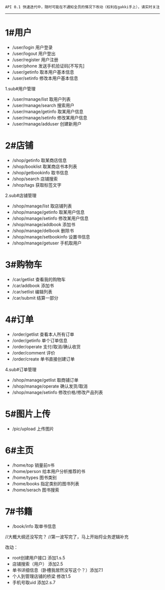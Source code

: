     API 0.1 快速迭代中，随时可能在不通知全员的情况下改动（权利在gakki手上），请实时关注

---
# 1#用户
* /user/login 用户登录
* /user/logout 用户登出
* /user/register 用户注册
* /user/phone 发送手机验证码[不写先]
* /user/getinfo 取本用户基本信息
* /user/setinfo 修改本用户基本信息

1.sub#用户管理
* /user/manage/list 取用户列表
* /user/manage/search 搜索用户
* /user/manage/getinfo 取某用户信息
* /user/manage/setinfo 修改某用户信息
* /user/manage/adduser 创建新用户

# 2#店铺
* /shop/getinfo 取某商店信息
* /shop/booklist 取某商店书本列表
* /shop/getbookinfo 取书信息
* /shop/search 店铺搜索
* /shop/tags 获取标签文字

2.sub#店铺管理
* /shop/manage/list 取店铺列表
* /shop/manage/getinfo 取某用户信息
* /shop/manage/setinfo 修改某用户信息
* /shop/manage/addbook 添加书
* /shop/manage/delbook 删除书
* /shop/manage/setbookinfo 设置书信息
* /shop/manage/getuser 手机取用户

# 3#购物车
* /car/getlist 查看我的购物车
* /car/addbook 添加书
* /car/setlist 编辑列表
* /car/submit 结算一部分

# 4#订单
* /order/getlist 查看本人所有订单
* /order/getinfo 单个订单信息
* /order/operate 支付/取消/确认收货
* /order/comment 评价
* /order/create 单书直接创建订单

4.sub#订单管理
* /shop/manage/getlist 取商铺订单
* /shop/manage/operate 确认发货/取消
* /shop/manage/setinfo 修改价格/修改产品列表

# 5#图片上传
* /pic/upload 上传图片

# 6#主页
* /home/top 销量前n书
* /home/person 给本用户分析推荐的书
* /home/types 图书类别
* /home/books 指定类别的图书列表
* /home/serach 图书搜索

# 7#书籍
* /book/info 取单书信息

//大概大纲还没写完？
//第一波写完了，马上开始捋业务逻辑补充

改动：
+ root创建用户接口  添加1.s.5
+ 店铺搜索（用户） 添加2.5
+ 单书详细信息（卧槽我居然没写这个？）添加7.1
+ 个人到管理店铺的桥梁 修改1.5
+ 手机号取uid 添加2.s.7